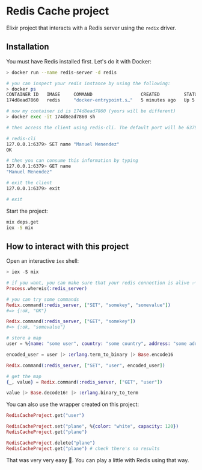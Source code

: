 # Redis Cache project

Elixir project that interacts with a Redis server using the `redix` driver.

## Installation

You must have Redis installed first. Let's do it with Docker:

```sh
> docker run --name redis-server -d redis

# you can inspect your redis instance by using the following:
> docker ps
CONTAINER ID   IMAGE     COMMAND                  CREATED         STATUS         PORTS      NAMES
174d8ead7860   redis     "docker-entrypoint.s…"   5 minutes ago   Up 5 minutes   6379/tcp   admiring_zhukovsky

# now my container id is 174d8ead7860 (yours will be different)
> docker exec -it 174d8ead7860 sh

# then access the client using redis-cli. The default port will be 6379

# redis-cli
127.0.0.1:6379> SET name "Manuel Menendez"
OK

# then you can consume this information by typing
127.0.0.1:6379> GET name
"Manuel Menendez"

# exit the client
127.0.0.1:6379> exit

# exit
```

Start the project:

```sh
mix deps.get
iex -S mix
```

## How to interact with this project

Open an interactive `iex` shell:

```Elixir
> iex -S mix

# if you want, you can make sure that your redis connection is alive ✅
Process.whereis(:redis_server)

# you can try some commands
Redix.command(:redis_server, ["SET", "somekey", "somevalue"])
#=> {:ok, "OK"}

Redix.command(:redis_server, ["GET", "somekey"])
#=> {:ok, "somevalue"}

# store a map
user = %{name: "some user", country: "some country", address: "some address"}

encoded_user = user |> :erlang.term_to_binary |> Base.encode16

Redix.command(:redis_server, ["SET", "user", encoded_user])

# get the map
{_, value} = Redix.command(:redis_server, ["GET", "user"])

value |> Base.decode16! |> :erlang.binary_to_term
```

You can also use the wrapper created on this project:

```Elixir
RedisCacheProject.get("user")

RedisCacheProject.set("plane", %{color: "white", capacity: 120})
RedisCacheProject.get("plane")

RedisCacheProject.delete("plane")
RedisCacheProject.get("plane") # check there's no results
```

That was very very easy 🤯. You can play a little with Redis using that way.

